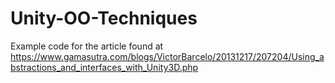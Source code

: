 Unity-OO-Techniques
===================
 Example code for the article found at https://www.gamasutra.com/blogs/VictorBarcelo/20131217/207204/Using_abstractions_and_interfaces_with_Unity3D.php
